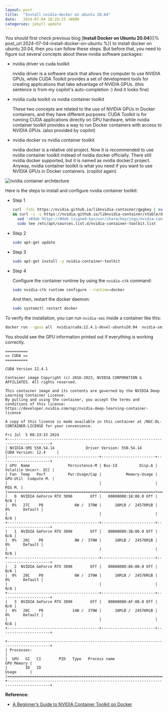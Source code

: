 ```yaml
---
layout: post
title:  "Install nvidia-docker on ubuntu 20.04"
date:   2024-07-04 10:29:33 +0000
categories: jekyll update
---
```


You should first check previous blog [**Install Docker on Ubuntu 20.04**]({% post_url 2024-07-04-install-docker-on-ubuntu %}) to install docker on ubuntu 20.04, then you can follow these steps. But before that, you need to figure out several concepts about these nvidia software packages:

* nvidia driver vs cuda toolkit

  nvidia driver is a software stack that allows the computer to use NVIDIA GPUs, while CUDA Toolkit provides a set of development tools for creating applications that take advantage of NVIDIA GPUs. (this sentence is from my copilot's auto-completion :) And it looks fine)

* nvidia cuda toolkit vs nvidia container toolkit

  These two concepts are related to the use of NVIDIA GPUs in Docker containers, and they have different purposes: CUDA Toolkit is for running CUDA applications directly on GPU hardware, while nvidia container toolkit provides a way to run Docker containers with access to NVIDIA GPUs. (also provided by copilot)

* nvidia docker vs nvidia container toolkit

  nvidia docker is a relative old project. Now it is recommended to use nvidia container toolkit instead of nvidia docker officially. There still nvidia docker supported, but it is named as nvidia docker2 project. Anyway, nvidia container toolkit is what you need if you want to use NVIDIA GPUs in Docker containers. (copilot again)

![nvidia container architecture](https://cloud.githubusercontent.com/assets/3028125/12213714/5b208976-b632-11e5-8406-38d379ec46aa.png)

Here is the steps to install and configure nvidia container toolkit:

* Step 1

  ```bash
  curl -fsSL https://nvidia.github.io/libnvidia-container/gpgkey | sudo gpg --dearmor -o /usr/share/keyrings/nvidia-container-toolkit-keyring.gpg \
  && curl -s -L https://nvidia.github.io/libnvidia-container/stable/deb/nvidia-container-toolkit.list | \
    sed 's#deb https://#deb [signed-by=/usr/share/keyrings/nvidia-container-toolkit-keyring.gpg] https://#g' | \
    sudo tee /etc/apt/sources.list.d/nvidia-container-toolkit.list
  ```

* Step 2

  ```bash
  sudo apt-get update
  ```

* Step 3

  ```bash
  sudo apt-get install -y nvidia-container-toolkit
  ```

* Step 4

  Configure the container runtime by using the `nvidia-ctk` command:

  ```bash
  sudo nvidia-ctk runtime configure --runtime=docker
  ```

  And then, restart the docker daemon:

  ```bash
  sudo systemctl restart docker
  ```

To verify the installation, you can run `nvidia-smi` inside a container like this:

```bash 
docker run --gpus all  nvidia/cuda:12.4.1-devel-ubuntu20.04  nvidia-smi
```

You should see the GPU information printed out if everything is working correctly.
```text
==========
== CUDA ==
==========

CUDA Version 12.4.1

Container image Copyright (c) 2016-2023, NVIDIA CORPORATION & AFFILIATES. All rights reserved.

This container image and its contents are governed by the NVIDIA Deep Learning Container License.
By pulling and using the container, you accept the terms and conditions of this license:
https://developer.nvidia.com/ngc/nvidia-deep-learning-container-license

A copy of this license is made available in this container at /NGC-DL-CONTAINER-LICENSE for your convenience.

Fri Jul  5 08:33:33 2024       
+-----------------------------------------------------------------------------------------+
| NVIDIA-SMI 550.54.14              Driver Version: 550.54.14      CUDA Version: 12.4     |
|-----------------------------------------+------------------------+----------------------+
| GPU  Name                 Persistence-M | Bus-Id          Disp.A | Volatile Uncorr. ECC |
| Fan  Temp   Perf          Pwr:Usage/Cap |           Memory-Usage | GPU-Util  Compute M. |
|                                         |                        |               MIG M. |
|=========================================+========================+======================|
|   0  NVIDIA GeForce RTX 3090        Off |   00000000:18:00.0 Off |                  N/A |
|  0%   27C    P8              6W /  370W |      16MiB /  24576MiB |      0%      Default |
|                                         |                        |                  N/A |
+-----------------------------------------+------------------------+----------------------+
|   1  NVIDIA GeForce RTX 3090        Off |   00000000:3B:00.0 Off |                  N/A |
|  0%   26C    P8              8W /  370W |      16MiB /  24576MiB |      0%      Default |
|                                         |                        |                  N/A |
+-----------------------------------------+------------------------+----------------------+
|   2  NVIDIA GeForce RTX 3090        Off |   00000000:86:00.0 Off |                  N/A |
|  0%   28C    P8              6W /  370W |      16MiB /  24576MiB |      0%      Default |
|                                         |                        |                  N/A |
+-----------------------------------------+------------------------+----------------------+
|   3  NVIDIA GeForce RTX 3090        Off |   00000000:AF:00.0 Off |                  N/A |
|  0%   28C    P8             14W /  370W |      16MiB /  24576MiB |      0%      Default |
|                                         |                        |                  N/A |
+-----------------------------------------+------------------------+----------------------+
                                                                                         
+-----------------------------------------------------------------------------------------+
| Processes:                                                                              |
|  GPU   GI   CI        PID   Type   Process name                              GPU Memory |
|        ID   ID                                                               Usage      |
|=========================================================================================|
+-----------------------------------------------------------------------------------------+
```

**Reference:**

* [A Beginner’s Guide to NVIDIA Container Toolkit on Docker](https://medium.com/@u.mele.coding/a-beginners-guide-to-nvidia-container-toolkit-on-docker-92b645f92006)